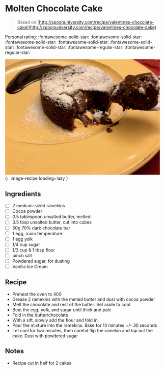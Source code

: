 <!-- Needs Manual Review -->

# Molten Chocolate Cake

> Based on [http://spoonuniversity.com/recipe/valentines-chocolate-cake](http://spoonuniversity.com/recipe/valentines-chocolate-cake)

<!-- {cts} rating=3; (User can specify rating on scale of 1-5) -->

Personal rating: :fontawesome-solid-star: :fontawesome-solid-star: :fontawesome-solid-star: :fontawesome-solid-star: :fontawesome-solid-star: :fontawesome-solid-star: :fontawesome-regular-star: :fontawesome-regular-star:

<!-- {cte} -->

<!-- {cts} name_image=molten_chocolate_cake.jpeg; (User can specify image name) -->

![molten_chocolate_cake.jpeg](./molten_chocolate_cake.jpeg){: .image-recipe loading=lazy }

<!-- {cte} -->

## Ingredients

* [ ] 2 medium-sized ramekins
* [ ] Cocoa powder
* [ ] 0.5 tablespoon unsalted butter, melted
* [ ] 3.5 tbsp unsalted butter, cut into cubes
* [ ] 50g 70% dark chocolate bar
* [ ] 1 egg, room temperature
* [ ] 1 egg yolk
* [ ] 1/4 cup sugar
* [ ] 1/3 cup & 1 tbsp flour
* [ ] pinch salt
* [ ] Powdered sugar, for dusting
* [ ] Vanilla Ice Cream

## Recipe

* Preheat the oven to 400
* Grease 2 ramekins with the melted butter and dust with cocoa powder
* Melt the chocolate and rest of the butter. Set aside to cool
* Beat the egg, yolk, and sugar until thick and pale
* Fold in the butter/chocolate
* With a sift, slowly add the flour and fold in
* Pour the mixture into the ramekins. Bake for 10 minutes +/- 30 seconds
* Let cool for two minutes, then careful flip the ramekin and tap out the cake. Dust with powdered sugar

## Notes

* Recipe cut in half for 2 cakes
